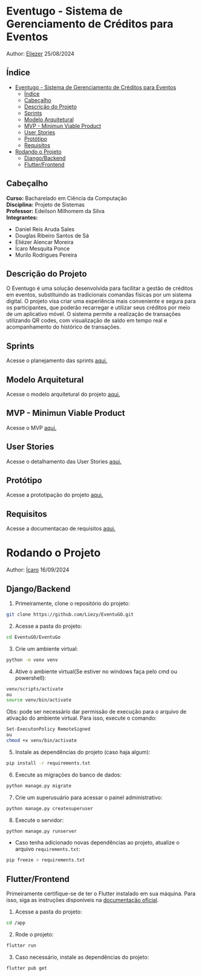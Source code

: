 # Eventugo - Sistema de Gerenciamento de Créditos para Eventos

Author: [Eliezer](https://github.com/Liezy) 25/08/2024

## Índice

- [Eventugo - Sistema de Gerenciamento de Créditos para Eventos](#eventugo---sistema-de-gerenciamento-de-créditos-para-eventos)
  - [Índice](#índice)
  - [Cabeçalho](#cabeçalho)
  - [Descrição do Projeto](#descrição-do-projeto)
  - [Sprints](#sprints)
  - [Modelo Arquitetural](#modelo-arquitetural)
  - [MVP - Minimun Viable Product](#mvp---minimun-viable-product)
  - [User Stories](#user-stories)
  - [Protótipo](#protótipo)
  - [Requisitos](#requisitos)
- [Rodando o Projeto](#rodando-o-projeto)
  - [Django/Backend](#djangobackend)
  - [Flutter/Frontend](#flutterfrontend)

## Cabeçalho

**Curso:** Bacharelado em Ciência da Computação  
**Disciplina:** Projeto de Sistemas  
**Professor:** Edeilson Milhomem da Silva  
**Integrantes:**  
- Daniel Reis Aruda Sales  
- Douglas Ribeiro Santos de Sá  
- Eliézer Alencar Moreira  
- Ícaro Mesquita Ponce  
- Murilo Rodrigues Pereira

## Descrição do Projeto

O Eventugo é uma solução desenvolvida para facilitar a gestão de créditos em eventos, substituindo as tradicionais comandas físicas por um sistema digital. O projeto visa criar uma experiência mais conveniente e segura para os participantes, que poderão recarregar e utilizar seus créditos por meio de um aplicativo móvel. O sistema permite a realização de transações utilizando QR codes, com visualização de saldo em tempo real e acompanhamento do histórico de transações.

## Sprints
Acesse o planejamento das sprints [aqui.](https://alluring-sail-8e9.notion.site/Sprints-fffca21a82e280b89075d5bef259910e?pvs=4)

## Modelo Arquitetural
Acesse o modelo arquitetural do projeto [aqui.](https://github.com/user-attachments/files/16748555/Modelo.Arquitetural.pdf)

## MVP - Minimun Viable Product
Acesse o MVP [aqui.](https://alluring-sail-8e9.notion.site/Defini-o-do-MVP-a0464e5c8f5444a0993eddd301fc9ce1?pvs=4)

## User Stories
Acesse o detalhamento das User Stories [aqui.](https://alluring-sail-8e9.notion.site/Detalhamento-das-User-Stories-60e8092f3edc454ea815fc32a8bf64ba?pvs=4)

## Protótipo
Acesse a prototipação do projeto [aqui.](https://www.figma.com/design/oF9N9hW6o6fzogKO31sm7A/EventuGo?node-id=0-1&t=fYKQsmzHXQXbOXxm-0)
                                                       
## Requisitos
Acesse a documentacao de requisitos [aqui.](https://www.notion.so/Requisitos-19410764685341c2ae18efe3d066648a?pvs=4)


# Rodando o Projeto 

Author: [Ícaro](https://github.com/icarompo) 16/09/2024

## Django/Backend

1. Primeiramente, clone o repositório do projeto:
```bash
git clone https://github.com/Liezy/EventuGO.git
```

2. Acesse a pasta do projeto:
```bash
cd EventuGO/EventuGo
```

3. Crie um ambiente virtual:
```bash
python -m venv venv
```

4. Ative o ambiente virtual(Se estiver no windows faça pelo cmd ou powershell):
```bash
venv/scripts/activate
ou
source venv/bin/activate
```

Obs: pode ser necessário dar permissão de execução para o arquivo de ativação do ambiente virtual. Para isso, execute o comando:
```bash
Set-ExecutonPolicy RemoteSigned 
ou
chmod +x venv/bin/activate
```

5. Instale as dependências do projeto (caso haja algum):
```bash
pip install -r requirements.txt
```

6. Execute as migrações do banco de dados:
```bash
python manage.py migrate
```

7. Crie um superusuário para acessar o painel administrativo:
```bash
python manage.py createsuperuser
```

8. Execute o servidor:
```bash
python manage.py runserver
```

+ Caso tenha adicionado novas dependências ao projeto, atualize o arquivo `requirements.txt`:
```bash
pip freeze > requirements.txt
```

## Flutter/Frontend

Primeiramente certifique-se de ter o Flutter instalado em sua máquina. Para isso, siga as instruções disponíveis na [documentação oficial](https://flutter.dev/docs/get-started/install).

1. Acesse a pasta do projeto:
```bash
cd /app
```

2. Rode o projeto:
```bash
flutter run
```

3. Caso necessário, instale as dependências do projeto:
```bash
flutter pub get
```
